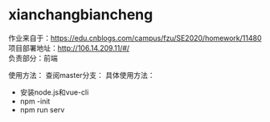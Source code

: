 # xianchangbiancheng
作业来自于：https://edu.cnblogs.com/campus/fzu/SE2020/homework/11480 </br>
项目部署地址：http://106.14.209.11/#/ </br>
负责部分：前端

使用方法：
查阅master分支：
具体使用方法：
- 安装node.js和vue-cli
- npm -init
- npm run serv
